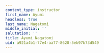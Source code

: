 ```yaml
---
content_type: instructor
first_name: Ayumi
headless: true
last_name: Nagatomi
middle_initial: ''
salutation: ''
title: Ayumi Nagatomi
uid: a921a4b1-77e4-aa77-8628-5eb97b73d549
---
```

